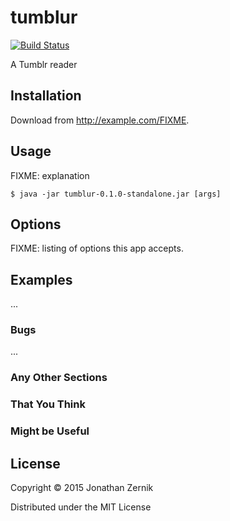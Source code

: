 # tumblur

[![Build Status](https://travis-ci.org/yzernik/tumblur.svg)](https://travis-ci.org/yzernik/tumblur)

A Tumblr reader

## Installation

Download from http://example.com/FIXME.

## Usage

FIXME: explanation

    $ java -jar tumblur-0.1.0-standalone.jar [args]

## Options

FIXME: listing of options this app accepts.

## Examples

...

### Bugs

...

### Any Other Sections
### That You Think
### Might be Useful

## License

Copyright © 2015 Jonathan Zernik

Distributed under the MIT License
